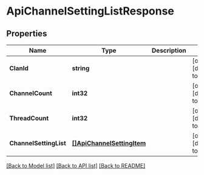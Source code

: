 # ApiChannelSettingListResponse

## Properties
Name | Type | Description | Notes
------------ | ------------- | ------------- | -------------
**ClanId** | **string** |  | [optional] [default to null]
**ChannelCount** | **int32** |  | [optional] [default to null]
**ThreadCount** | **int32** |  | [optional] [default to null]
**ChannelSettingList** | [**[]ApiChannelSettingItem**](apiChannelSettingItem.md) |  | [optional] [default to null]

[[Back to Model list]](../README.md#documentation-for-models) [[Back to API list]](../README.md#documentation-for-api-endpoints) [[Back to README]](../README.md)



